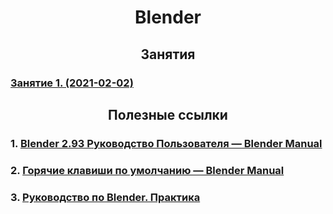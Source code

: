 # <center> Blender </center>

## <center> Занятия </center>
### [Занятие 1. (2021-02-02)](lesson_01.md)


## <center> Полезные ссылки </center>
### 1. [Blender 2.93 Руководство Пользователя — Blender Manual](https://docs.blender.org/manual/ru/dev/index.html)

### 2. [Горячие клавиши по умолчанию — Blender Manual](https://docs.blender.org/manual/ru/dev/interface/keymap/blender_default.html)

### 3. [Руководство по Blender. Практика](/tutorials/tutorials.md)
